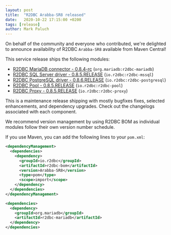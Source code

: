 ```yaml
---
layout: post
title:  "R2DBC Arabba-SR8 released"
date:   2020-10-22 17:15:00 +0200
tags: [release]
author: Mark Paluch
---
```


On behalf of the community and everyone who contributed, we're delighted to announce availability of R2DBC `Arabba-SR8` available from Maven Central!

This service release ships the following modules:

* [R2DBC MariaDB connector - 0.8.4-rc](https://github.com/mariadb-corporation/mariadb-connector-r2dbc/releases/tag/0.8.4) (`org.mariadb:r2dbc-mariadb`)
* [R2DBC SQL Server driver - 0.8.5.RELEASE](https://github.com/r2dbc/r2dbc-mssql/milestone/11?closed=1) (`io.r2dbc:r2dbc-mssql`)
* [R2DBC PostgreSQL driver - 0.8.6.RELEASE](https://github.com/pgjdbc/r2dbc-postgresql/milestone/15?closed=1)  (`io.r2dbc:r2dbc-postgresql`)
* [R2DBC Pool - 0.8.5.RELEASE](https://github.com/r2dbc/r2dbc-pool/milestone/10?closed=1) (`io.r2dbc:r2dbc-pool`)
* [R2DBC Proxy - 0.8.5.RELEASE](https://github.com/r2dbc/r2dbc-proxy/milestone/8?closed=1)  (`io.r2dbc:r2dbc-proxy`)

This is a maintenance release shipping with mostly bugfixes fixes, selected enhancements, and dependency upgrades. Check out the changelogs associated with each component.

We recommend version management by using R2DBC BOM as individual modules follow their own version number schedule.

If you use Maven, you can add the following lines to your `pom.xml`:

```xml
<dependencyManagement>
  <dependencies>
    <dependency>
      <groupId>io.r2dbc</groupId>
      <artifactId>r2dbc-bom</artifactId>
      <version>Arabba-SR8</version>
      <type>pom</type>
      <scope>import</scope>
    </dependency>
  </dependencies>
</dependencyManagement>

<dependencies>
  <dependency>
    <groupId>org.mariadb</groupId>
    <artifactId>r2dbc-mariadb</artifactId>
  </dependency>
</dependencies>
```
